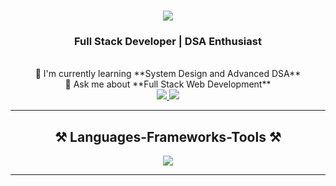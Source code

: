<h1 align="center">
  <img src="https://readme-typing-svg.herokuapp.com/?font=Righteous&size=35&center=true&vCenter=true&width=600&height=70&duration=4000&lines=Hi+There!+👋;I'm+Abhishek+Jha!;" />
</h1>
<h3 align="center">Full Stack Developer | DSA Enthusiast</h3>
<br/>
<div align="center">
  🌱 I'm currently learning **System Design and Advanced DSA**  
  <br/>
  💬 Ask me about **Full Stack Web Development**
</div>

<div align="center"> 
  <a href="mailto:aj3095946@gmail.com">
    <img src="https://img.shields.io/badge/Gmail-333333?style=for-the-badge&logo=gmail&logoColor=red" />
  </a>
  <a href="https://www.linkedin.com/in/abhishek-jha-a47177239/" target="_blank">
    <img src="https://img.shields.io/badge/LinkedIn-0077B5?style=for-the-badge&logo=linkedin&logoColor=white" />
  </a>
</div>
<hr/>

<h2 align="center">⚒️ Languages-Frameworks-Tools ⚒️</h2>
<div align="center">
  <img src="https://skillicons.dev/icons?i=html,css,javascript,react,nodejs,tailwind,cpp,python,mongodb,git,vscode" />
</div>
<hr/>
